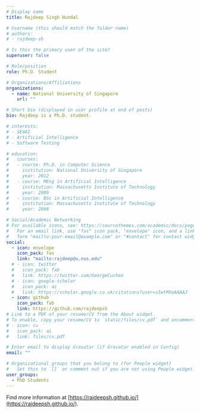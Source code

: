 ```yaml
---
# Display name
title: Rajdeep Singh Hundal

# Username (this should match the folder name)
# authors:
# - rajdeep-sh

# Is this the primary user of the site?
superuser: false

# Role/position
role: Ph.D. Student

# Organizations/Affiliations
organizations:
  - name: National University of Singapore
    url: ""

# Short bio (displayed in user profile at end of posts)
bio: Rajdeep is a Ph.D. student.

# interests:
# - SE4AI
# - Artificial Intelligence
# - Software Testing

# education:
#   courses:
#   - course: Ph.D. in Computer Science
#     institution: National University of Singapore
#     year: 2012
#   - course: MEng in Artificial Intelligence
#     institution: Massachusetts Institute of Technology
#     year: 2009
#   - course: BSc in Artificial Intelligence
#     institution: Massachusetts Institute of Technology
#     year: 2008

# Social/Academic Networking
# For available icons, see: https://sourcethemes.com/academic/docs/page-builder/#icons
#   For an email link, use "fas" icon pack, "envelope" icon, and a link in the
#   form "mailto:your-email@example.com" or "#contact" for contact widget.
social:
  - icon: envelope
    icon_pack: fas
    link: "mailto:rajdeep@u.nus.edu"
  # - icon: twitter
  #   icon_pack: fab
  #   link: https://twitter.com/GeorgeCushen
  # - icon: google-scholar
  #   icon_pack: ai
  #   link: https://scholar.google.co.uk/citations?user=sIwtMXoAAAAJ
  - icon: github
    icon_pack: fab
    link: https://github.com/rajdeepsh
# Link to a PDF of your resume/CV from the About widget.
# To enable, copy your resume/CV to `static/files/cv.pdf` and uncomment the lines below.
# - icon: cv
#   icon_pack: ai
#   link: files/cv.pdf

# Enter email to display Gravatar (if Gravatar enabled in Config)
email: ""

# Organizational groups that you belong to (for People widget)
#   Set this to `[]` or comment out if you are not using People widget.
user_groups:
  - PhD Students
---
```


<!-- Rajdeep is currently pursuing a Ph.D. in Computer Science at [NUS](https://nus.edu.sg/), where he also completed both his Master's in Computer Science and Bachelor's in Computer Engineering. He currently serves as a Graduate Tutor at [NUS](https://nus.edu.sg/), teaching CS4218 Software Testing. His research focuses on SE4AI, Software Testing, and Reinforcement Learning. -->

Find more information at [https://rajdeepsh.github.io/](https://rajdeepsh.github.io/).
